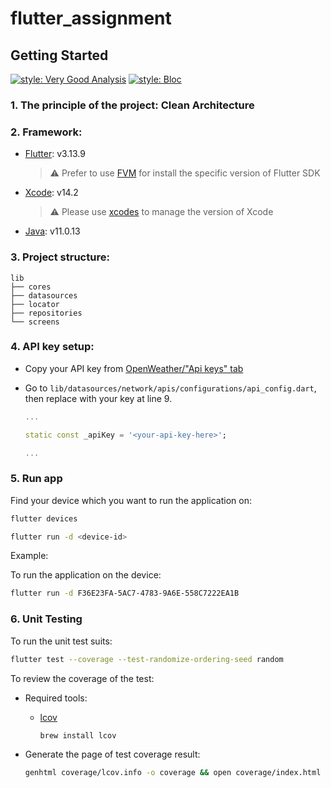 # flutter_assignment

## Getting Started

[![style: Very Good Analysis](https://img.shields.io/badge/style-very_good_analysis-B22C89.svg)](https://pub.dev/packages/very_good_analysis) [![style: Bloc](https://tinyurl.com/bloc-library)](https://bloclibrary.dev/)

### 1. The principle of the project: Clean Architecture

### 2. Framework:

- [Flutter](https://docs.flutter.dev/get-started/install/macos): v3.13.9
  > ⚠️ Prefer to use [FVM](https://fvm.app/docs/getting_started/overview) for install the specific version of Flutter SDK

- [Xcode](https://developer.apple.com/xcode/): v14.2

  > ⚠️ Please use [xcodes](https://github.com/RobotsAndPencils/xcodes) to manage the version of
  Xcode

- [Java](): v11.0.13

### 3. Project structure:

```
lib
├── cores
├── datasources
├── locator
├── repositories
└── screens
```

### 4. API key setup:

- Copy your API key from [OpenWeather/"Api keys" tab](https://home.openweathermap.org/api_keys)

- Go to `lib/datasources/network/apis/configurations/api_config.dart`, then replace with your key at line 9.

	```dart
	...
	
	static const _apiKey = '<your-api-key-here>';
	
	...
	```



### 5. Run app

Find your device which you want to run the application on:

```bash
flutter devices
```

```bash
flutter run -d <device-id>
```

Example:

To run the application on the device:

```bash
flutter run -d F36E23FA-5AC7-4783-9A6E-558C7222EA1B
```

### 6. Unit Testing

To run the unit test suits:

```bash
flutter test --coverage --test-randomize-ordering-seed random
```

To review the coverage of the test:

- Required tools:

    - [lcov](https://formulae.brew.sh/formula/lcov#default)

      ```bash
      brew install lcov
      ```
- Generate the page of test coverage result:

  ```bash
  genhtml coverage/lcov.info -o coverage && open coverage/index.html
  ```